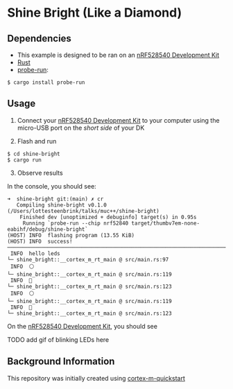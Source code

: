 # Shine Bright (Like a Diamond)

## Dependencies

- This example is designed to be ran on an [nRF528540 Development Kit]
- [Rust](https://www.rust-lang.org/tools/install)
- [probe-run](https://github.com/knurling-rs/probe-run): 
```console
$ cargo install probe-run
```

## Usage

1. Connect your [nRF528540 Development Kit] to your computer using the micro-USB port on the *short side* of your DK

2. Flash and run

``` console
$ cd shine-bright
$ cargo run
```

3. Observe results

In the console, you should see:

```console
➜  shine-bright git:(main) ✗ cr  
   Compiling shine-bright v0.1.0 (/Users/lottesteenbrink/talks/muc++/shine-bright)
    Finished dev [unoptimized + debuginfo] target(s) in 0.95s
     Running `probe-run --chip nrf52840 target/thumbv7em-none-eabihf/debug/shine-bright`
(HOST) INFO  flashing program (13.55 KiB)
(HOST) INFO  success!
────────────────────────────────────────────────────────────────────────────────
 INFO  hello leds
└─ shine_bright::__cortex_m_rt_main @ src/main.rs:97
 INFO  ⚪️
└─ shine_bright::__cortex_m_rt_main @ src/main.rs:119
 INFO  🚨
└─ shine_bright::__cortex_m_rt_main @ src/main.rs:123
 INFO  ⚪️
└─ shine_bright::__cortex_m_rt_main @ src/main.rs:119
 INFO  🚨
└─ shine_bright::__cortex_m_rt_main @ src/main.rs:123
```

On the [nRF528540 Development Kit], you should see

TODO add gif of blinking LEDs here



## Background Information

This repository was initially created using [cortex-m-quickstart](https://github.com/rust-embedded/cortex-m-quickstart)


[nRF528540 Development Kit]: https://www.nordicsemi.com/Software-and-Tools/Development-Kits/nRF52840-DK